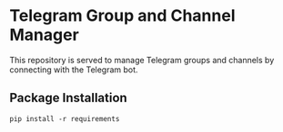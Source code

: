 # Telegram Group and Channel Manager
This repository is served to manage Telegram groups and channels by connecting with the Telegram bot.

## Package Installation
```
pip install -r requirements
```